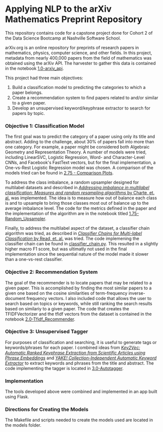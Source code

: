 # Applying NLP to the arXiv Mathematics Preprint Repository
This repository contains code for a capstone project done for Cohort 2 of the Data Science Bootcamp at Nashville Software School.

arXiv.org is an online repository for preprints of research papers in mathematics, physics, computer science, and other fields. In this project, metadata from nearly 400,000 papers from the field of mathematics was obtained using the arXiv API. The harvester to gather this data is contained in the notebook <a href="https://github.com/mcvholloway/arxiv_math/blob/master/notebooks/1.0-arxiv_api.ipynb" target="_blank">1.0-arxiv_api</a>.

This project had three main objectives:

1. Build a classification model to predicting the categories to which a paper belongs.
2. Create a recommendation system to find papers related to and/or similar to a given paper.
3. Develop an unsupervised keyword/keyphrase extractor to search for papers by topic.

### Objective 1: Classification Model
The first goal was to predict the category of a paper using only its title and abstract. Adding to the challenge, about 30% of papers fall into more than one category. For example, a paper might be considered both Algebraic Geometry and Representation Theory.
A number of models were tried, including LinearSVC, Logistic Regression, Word- and Character-Level CNNs, and Facebook's FastText vectors, but for the final implementation, a One-vs-Rest Logistic Regression model was chosen. A comparison of the models tried can be found in <a href="https://github.com/mcvholloway/arxiv_math/blob/master/notebooks/2.75%20-%20Comparison%20Plots.ipynb"> 2.75 - Comparison Plots</a>.

To address the class imbalance, a random upsampler designed for multilabel datasets and described in [_Addressing imbalance in multilabel classification: Measures and random resampling algorithms_ by Charte, et. al.](https://www.sciencedirect.com/science/article/pii/S0925231215004269) was implemented. The idea is to measure how out of balance each class is and to upsample to bring those classes most out of balance up to the average imbalance level. The code for the metrics defined in the paper and the implementation of the algorithm are in the notebook titled <a href="https://github.com/mcvholloway/arxiv_math/blob/master/notebooks/1.75-Random_Upsampler.ipynb">1.75-Random_Upsampler</a>.

Finally, to address the multilabel aspect of the dataset, a classifier chain algorithm was tried, as described in [_Classifier Chains for Multi-label Classification_ by Read, et. al.](https://www.cs.waikato.ac.nz/~eibe/pubs/chains.pdf) was tried. The code implemening the classifier chain can be found in <a href="https://github.com/mcvholloway/arxiv_math/blob/master/notebooks/models/classifier_chain.py">classifier_chain.py</a>. This resulted in a slightly higher macro F1 score, but was ultimatly not used in the final implementation since the sequential nature of the model made it slower than a one-vs-rest classifier. 

### Objective 2: Recommendation System
The goal of the recommender is to locate papers that may be related to a given paper. This is accomplished by finding the most similar papers to a given one based on the cosine similarities of term-frequency inverse-document frequency vectors. I also included code that allows the user to search based on topics or keywords, while still ranking the search results based on similariy to a given paper. The code that creates the TFIDFVectorizer and the tfidf vectors from the dataset is contained in the notebook <a href="https://github.com/mcvholloway/arxiv_math/blob/master/notebooks/2.0-Tfidf_Recommender.ipynb">2.0-Tfidf_Recommender</a>.

### Objective 3: Unsupervised Tagger
For purposes of classification and searching, it is useful to generate tags or keywords/phrases for each paper. I combined ideas from [_Key2Vec: Automatic Ranked Keyphrase Extraction from Scientific Articles using Phrase Embeddings_](https://aclweb.org/anthology/N18-2100) and [_YAKE! Collection-Independent Automatic Keyword Extractor_](http://yake.inesctec.pt/) to extract keywords and phrases from the title and abstract. The code implementing the tagger is located in <a href="https://github.com/mcvholloway/arxiv_math/blob/master/notebooks/3.0-Autotagger.ipynb">3.0-Autotagger</a>.



### Implementation
The tools developed above were combined and implemented in an app built using Flask.

### Directions for Creating the Models
The Makefile and scripts needed to create the models used are located in the models folder.





